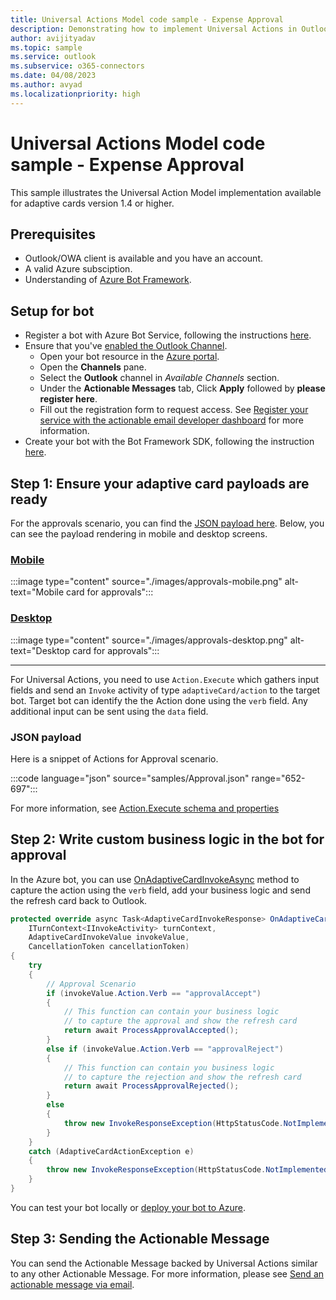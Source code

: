 ```yaml
---
title: Universal Actions Model code sample - Expense Approval
description: Demonstrating how to implement Universal Actions in Outlook with Expense Approval scenario
author: avijityadav
ms.topic: sample
ms.service: outlook
ms.subservice: o365-connectors
ms.date: 04/08/2023
ms.author: avyad
ms.localizationpriority: high
---
```


# Universal Actions Model code sample - Expense Approval

This sample illustrates the Universal Action Model implementation available for adaptive cards version 1.4 or higher.

## Prerequisites

- Outlook/OWA client is available and you have an account.
- A valid Azure subsciption.
- Understanding of [Azure Bot Framework](/azure/bot-service/bot-builder-basics).

## Setup for bot

- Register a bot with Azure Bot Service, following the instructions [here](/azure/bot-service/bot-service-quickstart-registration).
- Ensure that you've [enabled the Outlook Channel](/azure/bot-service/bot-service-channel-connect-actionable-email).
  - Open your bot resource in the [Azure portal](https://ms.portal.azure.com/).
  - Open the **Channels** pane.
  - Select the **Outlook** channel in *Available Channels* section.
  - Under the **Actionable Messages** tab, Click **Apply** followed by **please register here**.
  - Fill out the registration form to request access. See [Register your service with the actionable email developer dashboard](./email-dev-dashboard.md) for more information.
- Create your bot with the Bot Framework SDK, following the instruction [here](/azure/bot-service/bot-service-quickstart-create-bot).

## Step 1: Ensure your adaptive card payloads are ready

For the approvals scenario, you can find the [JSON payload here](https://github.com/OfficeDev/outlook-dev-docs/blob/main/files/actionable-messages/samples/Approval.json). Below, you can see the payload rendering in mobile and desktop screens.

<!-- markdownlint-disable MD051 -->
### [Mobile](#tab/mobile)

:::image type="content" source="./images/approvals-mobile.png" alt-text="Mobile card for approvals":::

### [Desktop](#tab/desktop)

:::image type="content" source="./images/approvals-desktop.png" alt-text="Desktop card for approvals":::

---
<!-- markdownlint-enable MD051 -->

For Universal Actions, you need to use `Action.Execute` which gathers input fields and send an `Invoke` activity of type `adaptiveCard/action` to the target bot. Target bot can identify the the Action done using the `verb` field. Any additional input can be sent using the `data` field.

### JSON payload

Here is a snippet of Actions for Approval scenario.

:::code language="json" source="samples/Approval.json" range="652-697":::

For more information, see [Action.Execute schema and properties](/adaptive-cards/authoring-cards/universal-action-model#actionexecute)

## Step 2: Write custom business logic in the bot for approval

In the Azure bot, you can use [OnAdaptiveCardInvokeAsync](/dotnet/api/microsoft.bot.builder.activityhandler.onadaptivecardinvokeasync) method to capture the action using the `verb` field, add your business logic and send the refresh card back to Outlook.

```csharp
protected override async Task<AdaptiveCardInvokeResponse> OnAdaptiveCardInvokeAsync(
    ITurnContext<IInvokeActivity> turnContext,
    AdaptiveCardInvokeValue invokeValue,
    CancellationToken cancellationToken)
{
    try
    {
        // Approval Scenario
        if (invokeValue.Action.Verb == "approvalAccept")
        {
            // This function can contain your business logic
            // to capture the approval and show the refresh card
            return await ProcessApprovalAccepted();
        }
        else if (invokeValue.Action.Verb == "approvalReject")
        {
            // This function can contain you business logic
            // to capture the rejection and show the refresh card
            return await ProcessApprovalRejected();
        }
        else
        {
            throw new InvokeResponseException(HttpStatusCode.NotImplemented);
        }
    }
    catch (AdaptiveCardActionException e)
    {
        throw new InvokeResponseException(HttpStatusCode.NotImplemented, e.Response);
    }
}
```

You can test your bot locally or [deploy your bot to Azure](/azure/bot-service/provision-and-publish-a-bot).

## Step 3: Sending the Actionable Message

You can send the Actionable Message backed by Universal Actions similar to any other Actionable Message. For more information, please see [Send an actionable message via email](./send-via-email.md).

